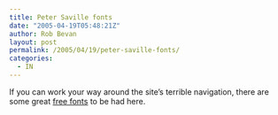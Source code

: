 ```yaml
---
title: Peter Saville fonts
date: "2005-04-19T05:48:21Z"
author: Rob Bevan
layout: post
permalink: /2005/04/19/peter-saville-fonts/
categories:
  - IN
---
```

If you can work your way around the site&#8217;s terrible navigation, there are some great [free fonts][1] to be had here.

 [1]: http://www.btinternet.com/~comme6/saville/fonts.htm
